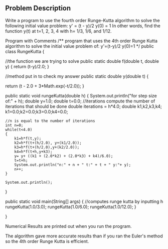 Problem Description
-------------------
Write a program to use the fourth order Runge-Kutta algorithm
to solve the following initial value problem:
y' = (t - y)/2
y(0) = 1
In other words, find the function y(t) at t=1, 2, 3, 4 with h= 1/3, 1/6, and 1/12.

Program with Comments
/** program that uses the 4th order Runge Kutta algorithm
to solve the initial value problem of:
y'=(t-y)/2
y(0)=1
*/ 
public class RungeKutta
{

//the function we are trying to solve
public static double f(double t, double y)
{
return (t-y)/2.0;
}

//method put in to check my answer
public static double y(double t)
{

return (t - 2.0 + 3*Math.exp(-t/2.0));
}

public static void rungeKutta(double h)
{
    System.out.println("for step size of:" + h);
    double y=1.0;
    double t=0.0;
    //iterations compute the number of iterations that should be done
    double iterations = h*4.0;
    double k1,k2,k3,k4;
    k1=0.0;k2=0.0;k3=0.0;k4=0.0;

    //n is equal to the number of iterations
    int n=0;
    while(t<4.0)
	{
	    k1=h*f(t,y);
	    k2=h*f(t+(h/2.0), y+(k1/2.0));
	    k3=h*f(t+(h/2.0),y+(k2/2.0));
	    k4=h*f(t+h,y+k3);
	    y= y+ ((k1 + (2.0*k2) + (2.0*k3) + k4)/6.0);
	    t=t+h;
	    System.out.println("n:" + n + " t:" + t + " y:"+ y);
	    n++;
	}

    System.out.println();
}

public static void main(String[] args)
{
    //computes runge kutta by inputting h
    rungeKutta(1.0/3.0);
    rungeKutta(1.0/6.0);
    rungeKutta(1.0/12.0);
}

}

Numerical Results are printed out when you run the program.

The algorithm gave more accurate results than if you ran the Euler's method so the 4th order Runge Kutta is efficient.